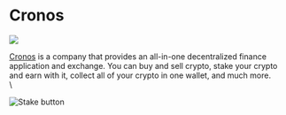 # Cronos

![](https://user-images.githubusercontent.com/95366163/199700382-558e6755-c8db-4df1-acc9-270b2f69a909.png)

[Cronos](https://cronos.org/) is a company that provides an all-in-one decentralized finance application and exchange. You can buy and sell crypto, stake your crypto and earn with it, collect all of your crypto in one wallet, and much more.\
\


![Stake button](https://user-images.githubusercontent.com/95366163/149524609-756864ef-1cc9-4eca-8ab9-433b14ad4cbb.png)

